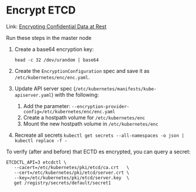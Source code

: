 # Encrypt ETCD

Link: [Encrypting Confidential Data at Rest](https://kubernetes.io/docs/tasks/administer-cluster/encrypt-data/)

Run these steps in the master node

 1. Create a base64 encryption key:

    ```
    head -c 32 /dev/urandom | base64
    ```

 1. Create the `EncryptionConfiguration` spec and save it as `/etc/kubernetes/enc/enc.yaml`.

 1. Update API server spec (`/etc/kubernetes/manifests/kube-apiserver.yaml`) with the following:

    1. Add the parameter: `--encryption-provider-config=/etc/kubernetes/enc/enc.yaml`
    1. Create a hostpath volume for `/etc/kubernetes/enc`
    1. Mount the new hostpath volume in `/etc/kubernetes/enc`

 1. Recreate all secrets `kubectl get secrets --all-namespaces -o json | kubectl replace -f -`

To verify (after and before) that ECTD es encrypted, you can query a secret:

```
ETCDCTL_API=3 etcdctl \
   --cacert=/etc/kubernetes/pki/etcd/ca.crt   \
   --cert=/etc/kubernetes/pki/etcd/server.crt \
   --key=/etc/kubernetes/pki/etcd/server.key  \
   get /registry/secrets/default/secret1
```
